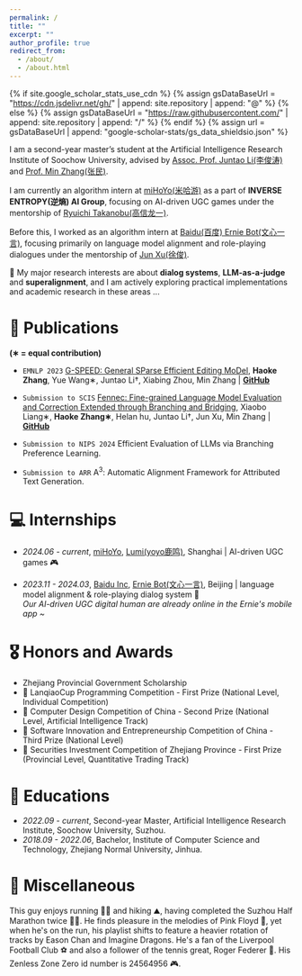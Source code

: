```yaml
---
permalink: /
title: ""
excerpt: ""
author_profile: true
redirect_from: 
  - /about/
  - /about.html
---
```


{% if site.google_scholar_stats_use_cdn %}
{% assign gsDataBaseUrl = "https://cdn.jsdelivr.net/gh/" | append: site.repository | append: "@" %}
{% else %}
{% assign gsDataBaseUrl = "https://raw.githubusercontent.com/" | append: site.repository | append: "/" %}
{% endif %}
{% assign url = gsDataBaseUrl | append: "google-scholar-stats/gs_data_shieldsio.json" %}

<span class='anchor' id='about-me'></span>

I am a second-year master’s student at the Artificial Intelligence Research Institute of Soochow University, advised by [Assoc. Prof. Juntao Li(李俊涛)](https://lijuntaopku.github.io/) and [Prof. Min Zhang(张民)](https://scholar.google.com/citations?hl=zh-CN&user=CncXH-YAAAAJ).

I am currently an algorithm intern at [miHoYo(米哈游)](https://www.mihoyo.com/) as a part of **INVERSE ENTROPY(逆熵) AI Group**, focusing on AI-driven UGC games under the mentorship of [Ryuichi Takanobu(高信龙一)](https://truthless11.github.io/).

Before this, I worked as an algorithm intern at [Baidu(百度) Ernie Bot(文心一言)](https://yiyan.baidu.com/), focusing primarily on language model alignment and role-playing dialogues under the mentorship of [Jun Xu(徐俊)](https://scholar.google.com/citations?hl=zh-CN&user=uGy95bgAAAAJ).

🤔 My major research interests are about **dialog systems**, **LLM-as-a-judge** and **superalignment**, and I am actively exploring practical implementations and academic research in these areas ...

# 📝 Publications 
  
**(∗ = equal contribution)**

- ``EMNLP 2023`` [G-SPEED: General SParse Efficient Editing MoDel](https://aclanthology.org/2023.findings-emnlp.142.pdf), **Haoke Zhang**, Yue Wang∗, Juntao Li†, Xiabing Zhou, Min Zhang | **[GitHub](https://github.com/Banner-Z/G-SPEED)**

- ``Submission to SCIS`` [Fennec: Fine-grained Language Model Evaluation and Correction Extended through Branching and Bridging](https://arxiv.org/pdf/2405.12163), Xiaobo Liang∗, **Haoke Zhang∗**, Helan hu, Juntao Li†, Jun Xu, Min Zhang | **[GitHub](https://github.com/dropreg/Fennec)**

- ``Submission to NIPS 2024`` Efficient Evaluation of LLMs via Branching Preference Learning.

- ``Submission to ARR`` A<sup>3</sup>: Automatic Alignment Framework for Attributed Text Generation.

# 💻 Internships

- *2024.06 - current*, [miHoYo](https://www.mihoyo.com/), [Lumi(yoyo鹿鸣)](https://space.bilibili.com/488836173/), Shanghai | AI-driven UGC games 🎮

- *2023.11 - 2024.03*, [Baidu Inc](https://home.baidu.com/), [Ernie Bot(文心一言)](https://yiyan.baidu.com/), Beijing | language model alignment & role-playing dialog system 🤖  
  *Our AI-driven UGC digital human are already online in the Ernie's mobile app ~*

# 🎖 Honors and Awards
- Zhejiang Provincial Government Scholarship 
- 🥇 LanqiaoCup Programming Competition - First Prize (National Level, Individual Competition)
- 🥈 Computer Design Competition of China - Second Prize (National Level, Artificial Intelligence Track)
- 🥉 Software Innovation and Entrepreneurship Competition of China - Third Prize (National Level)
- 🥇 Securities Investment Competition of Zhejiang Province - First Prize (Provincial Level, Quantitative Trading Track)

# 📖 Educations
- *2022.09 - current*, Second-year Master, Artificial Intelligence Research Institute, Soochow University, Suzhou. 
- *2018.09 - 2022.06*, Bachelor, Institute of Computer Science and Technology, Zhejiang Normal University, Jinhua. 

# 🎁 Miscellaneous
This guy enjoys running 🏃‍♂️ and hiking ⛰, having completed the Suzhou Half Marathon twice 🐱‍🏍. He finds pleasure in the melodies of Pink Floyd 🎸, yet when he's on the run, his playlist shifts to feature a heavier rotation of tracks by Eason Chan and Imagine Dragons. He's a fan of the Liverpool Football Club ⚽ and also a follower of the tennis great, Roger Federer 🎾. His Zenless Zone Zero id number is 24564956 🎮.
